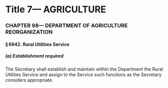 
# Title 7— AGRICULTURE
### CHAPTER 98— DEPARTMENT OF AGRICULTURE REORGANIZATION
#### § 6942. Rural Utilities Service
##### (a) Establishment required

The Secretary shall establish and maintain within the Department the Rural Utilities Service and assign to the Service such functions as the Secretary considers appropriate.
